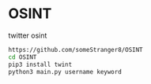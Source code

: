 # OSINT
twitter osint
```bash
https://github.com/someStranger8/OSINT
cd OSINT
pip3 install twint
python3 main.py username keyword
```
